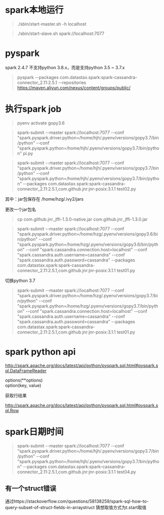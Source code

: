 spark本地运行
============

> ./sbin/start-master.sh -h localhost

> ./sbin/start-slave.sh spark://localhost:7077

pyspark
=======

spark 2.4.7 不支持python 3.8.x，而是支持python 3.5 ~ 3.7.x

> pyspark --packages com.datastax.spark:spark-cassandra-connector_2.11:2.5.1 --repositories https://maven.aliyun.com/nexus/content/groups/public/

执行spark job
============

> pyenv activate gopy3.6

> spark-submit --master spark://localhost:7077 --conf "spark.pyspark.driver.python=/home/hjh/.pyenv/versions/gopy3.7/bin/python" --conf "spark.pyspark.python=/home/hjh/.pyenv/versions/gopy3.7/bin/python" pi.py

> spark-submit --master spark://localhost:7077 --conf "spark.pyspark.driver.python=/home/hjh/.pyenv/versions/gopy3.7/bin/python" --conf "spark.pyspark.python=/home/hjh/.pyenv/versions/gopy3.7/bin/python" --packages com.datastax.spark:spark-cassandra-connector_2.11:2.5.1,com.github.jnr:jnr-posix:3.1.1 test02.py

其中：jar包保存在 /home/hzg/.ivy2/jars

更改一个jar包名  

> cp com.github.jnr_jffi-1.3.0-native.jar com.github.jnr_jffi-1.3.0.jar

> spark-submit --master spark://localhost:7077 --conf "spark.pyspark.driver.python=/home/hzg/.pyenv/versions/gopy3.6/bin/python" --conf "spark.pyspark.python=/home/hzg/.pyenv/versions/gopy3.6/bin/python" --conf "spark.cassandra.connection.host=localhost" --conf "spark.cassandra.auth.username=cassandra" --conf "spark.cassandra.auth.password=cassandra" --packages com.datastax.spark:spark-cassandra-connector_2.11:2.5.1,com.github.jnr:jnr-posix:3.1.1 test01.py

切换python 3.7

> spark-submit --master spark://localhost:7077 --conf "spark.pyspark.driver.python=/home/hzg/.pyenv/versions/gopy3.7/bin/python" --conf "spark.pyspark.python=/home/hzg/.pyenv/versions/gopy3.7/bin/python" --conf "spark.cassandra.connection.host=localhost" --conf "spark.cassandra.auth.username=cassandra" --conf "spark.cassandra.auth.password=cassandra" --packages com.datastax.spark:spark-cassandra-connector_2.11:2.5.1,com.github.jnr:jnr-posix:3.1.1 test01.py

spark python api
================

http://spark.apache.org/docs/latest/api/python/pyspark.sql.html#pyspark.sql.DataFrameReader

options(**options)  
option(key, value)

获取行结果

http://spark.apache.org/docs/latest/api/python/pyspark.sql.html#pyspark.sql.Row

spark日期时间
============
> spark-submit --master spark://localhost:7077 --conf "spark.pyspark.driver.python=/home/hjh/.pyenv/versions/gopy3.7/bin/python" --conf "spark.pyspark.python=/home/hjh/.pyenv/versions/gopy3.7/bin/python" --packages com.datastax.spark:spark-cassandra-connector_2.11:2.5.1,com.github.jnr:jnr-posix:3.1.1 test04.py

有一个struct错误
---------------
通过https://stackoverflow.com/questions/58138259/spark-sql-how-to-query-subset-of-struct-fields-in-arraystruct
猜想取值方式为t.start取值